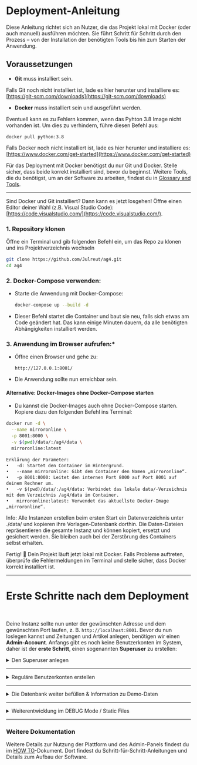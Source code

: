 # Deployment-Anleitung

Diese Anleitung richtet sich an Nutzer, die das Projekt lokal mit Docker (oder auch manuell) ausführen möchten. Sie führt Schritt für Schritt durch den Prozess – von der Installation der benötigten Tools bis hin zum Starten der Anwendung.

## Voraussetzungen

- **Git** muss installiert sein.

Falls Git noch nicht installiert ist, lade es hier herunter und installiere es:  
[https://git-scm.com/downloads](https://git-scm.com/downloads)

- **Docker** muss installiert sein und ausgeführt werden.

Eventuell kann es zu Fehlern kommen, wenn das Pyhton 3.8 Image nicht vorhanden ist. Um dies zu verhindern, führe diesen Befehl aus:
```
docker pull python:3.8
```


Falls Docker noch nicht installiert ist, lade es hier herunter und installiere es:  
[https://www.docker.com/get-started](https://www.docker.com/get-started)

Für das Deployment mit Docker benötigst du nur Git und Docker. Stelle sicher, dass beide korrekt installiert sind, bevor du beginnst.
Weitere Tools, die du benötigst, um an der Software zu arbeiten, findest du in [Glossary and Tools](./1-glossary-and-tools.md).

---

Sind Docker und Git installiert? Dann kann es jetzt losgehen! Öffne einen Editor deiner Wahl (z.B. Visual Studio Code):  
[https://code.visualstudio.com/](https://code.visualstudio.com/). 

### 1. Repository klonen

Öffne ein Terminal und gib folgenden Befehl ein, um das Repo zu klonen und ins Projektverzeichnis wechseln

```sh
git clone https://github.com/Julreut/ag4.git
cd ag4
```

### 2. Docker-Compose verwenden:

   - Starte die Anwendung mit Docker-Compose:
     ```sh
     docker-compose up --build -d
     ```
   - Dieser Befehl startet die Container und baut sie neu, falls sich etwas am Code geändert hat. Das kann einige Minuten dauern, da alle benötigten Abhängigkeiten installiert werden.


### 3. Anwendung im Browser aufrufen:*
   - Öffne einen Browser und gehe zu:
     ```
     http://127.0.0.1:8001/
     ```
   - Die Anwendung sollte nun erreichbar sein.

#### Alternative: Docker-Images ohne Docker-Compose starten

- Du kannst die Docker-Images auch ohne Docker-Compose starten. Kopiere dazu den folgenden Befehl ins Terminal:
```sh
docker run -d \
  --name mirroronline \
  -p 8001:8000 \
  -v $(pwd)/data/:/ag4/data \
  mirroronline:latest
```

    Erklärung der Parameter:
	•	-d: Startet den Container im Hintergrund.
	•	--name mirroronline: Gibt dem Container den Namen „mirroronline“.
	•	-p 8001:8000: Leitet den internen Port 8000 auf Port 8001 auf deinem Rechner um.
	•	-v $(pwd)/data/:/ag4/data: Verbindet das lokale data/-Verzeichnis mit dem Verzeichnis /ag4/data im Container.
	•	mirroronline:latest: Verwendet das aktuellste Docker-Image „mirroronline“.


Info: Alle Instanzen erstellen beim ersten Start ein Datenverzeichnis unter ./data/ und kopieren ihre Vorlagen-Datenbank dorthin. Die Daten-Dateien repräsentieren die gesamte Instanz und können kopiert, ersetzt und gesichert werden. Sie bleiben auch bei der Zerstörung des Containers selbst erhalten.


Fertig! 🎉 Dein Projekt läuft jetzt lokal mit Docker. Falls Probleme auftreten, überprüfe die Fehlermeldungen im Terminal und stelle sicher, dass Docker korrekt installiert ist.

---

# Erste Schritte nach dem Deployment
<br>

Deine Instanz sollte nun unter der gewünschten Adresse und dem gewünschten Port laufen, z. B. `http://localhost:8001`. Bevor du nun loslegen kannst und Zeitungen und Artikel anlegen, benötigen wir einen **Admin-Account**. Anfangs gibt es noch keine Benutzerkonten im System, daher ist der **erste Schritt**, einen sogenannten **Superuser** zu erstellen:

<details><summary> Den Superuser anlegen </summary>

### **Schritt 1: Shell im Docker-Container öffnen**
- Identifiziere zunächst den Namen des Django-Containers, der deine Anwendung ausführt:
```sh
  docker ps
```
- Öffne eine Shell im Container:
```sh
docker exec -it <container_name> bash
```
Hiermit öffnest du eine Shell im Container und startest danach den Befehl zum Anlegen eines Admin-Kontos. Ersetze <container_name> durch den Namen deines Django-Containers.

### **Schritt 2: Superuser erstellen**
Führe den folgenden Befehl aus, um einen neuen Superuser zu erstellen:
```sh
python manage.py createsuperuser
```

Du wirst aufgefordert, die folgenden Details einzugeben:
**Benutzername:** Wähle einen Admin-Benutzernamen (z. B. admin).
**E-Mail:** Gib eine E-Mail-Adresse ein (optional).
**Passwort:** Setze ein sicheres Passwort und bestätige es.

Beispiel:

```sh
Username (leave blank to use 'username'): admin
Email address: admin@example.com
Password: 
Password (again): 
Creating log: User=admin, Type=account_created, Data={'username': 'admin'}
Superuser created successfully.
```

### **Schritt 3: Mit dem neuen Superuser anmelden**

Sobald der Superuser erstellt wurde, kannst du dich mit den neuen Anmeldedaten im Admin-Panel anmelden:
- Das Admin-Panel ist unter `http://localhost:8001/admin` erreichbar.
- Verwende die oben angegebenen Admin-Anmeldedaten, um dich einzuloggen.
- Über das Admin-Panel kannst du Benutzer, Artikel, Kommentare und andere Daten verwalten.

</details>

---

<details><summary>Reguläre Benutzerkonten erstellen </summary>

Reguläre Benutzerkonten können direkt über das Admin-Panel erstellt werden:

- Gehe zu `http://localhost:8000/admin`.
- Navigiere zum Abschnitt Users.
- Klicke auf Add User.
- Fülle die erforderlichen Details aus (Benutzername, usw.).
- Speichere den Benutzer.
</details>

---

<details><summary>Die Datenbank weiter befüllen & Information zu Demo-Daten</summary>
Um die Datenbank korrekt zu befüllen, halte dich bitte an die folgende Reihenfolge:

1. Experiment Conditions
2. Configuration, Questions, Texts
3. Benutzerkonten
4. Zeitungen
5. Artikel
6. Kommentare
7. Sekundärkommentare (Replies)

<img src="images/AdminPanel.png" alt="Admin Panel" width="500">

  ### Demo-Daten

  Um das Tool und seine Möglichkeiten zu erkunden, sind im Ordner `data.demo` bereits Demo-Daten enthalten.

  #### Volumes in der `docker-compose.yml`
  Volumes ermöglichen es, Daten dauerhaft zu speichern, auch wenn der Container gelöscht wird.

  In der `docker-compose.yml` Datei definiert der `volumes` Abschnitt, welche Verzeichnisse zwischen dem Host-System (deinem Computer) und dem Container geteilt werden. In unserem Fall:

  ```yaml
  volumes:
    - ./data.demo:/ag4/data
  ```

  bedeutet dies, dass das Verzeichnis `data.demo` auf deinem Host-System in das Verzeichnis `/ag4/data` im Container eingebunden wird.

  Hier ist eine detaillierte Erklärung:

  - `data.demo`: Dies ist ein Ordner auf deinem Computer (Host-System). Das `./` zeigt an, dass er sich im gleichen Verzeichnis wie die `docker-compose.yml` Datei befindet. Der Ordner wurde erstellt, als du das Repository geklont hast.
  - `/ag4/data`: Dies ist der Ordner innerhalb des Containers, in den `data.demo` eingebunden wird. Der Container kann dadurch auf die Dateien zugreifen, als wären sie direkt in `/ag4/data` vorhanden.

  **Warum ist das wichtig?**

  Alles, was du in `data.demo` auf deinem Computer speicherst, ist automatisch auch im Container verfügbar. Umgekehrt bleiben die Daten erhalten, wenn der Container gestoppt oder gelöscht wird, da sie auf deinem Computer gespeichert sind und nicht nur innerhalb des Containers existieren.

  **Wie kann ich die Demo-Daten durch eigene Daten ersetzen?**

  Wenn du die Demo-Daten nicht mehr nutzen möchtest, kannst du den Ordner `data.demo` auf deinem Computer durch einen eigenen Ordner ersetzen. Ändere den `volumes`-Eintrag entsprechend in der `docker-compose.yml` Datei, damit dein neuer Ordner in den Container eingebunden wird.

  Dieser Ordner wird dann in den Container gespiegelt. Wenn du den Container killst, bleiben die Daten in dem ausgewählten Ordner auf deinem System **erhalten**, da sie nur gespiegelt werden.
  <br>
  Die bereitgestellten Demo Daten beinhalten:

  1. **Experiment Conditions**:
    - `ChangeMe`: Wird automatisch erstellt, wenn sich der Admin anmeldet und noch keine Bedingungen festgelegt wurden. Diese sollte umbenannt werden und dient nur zu Übungszwecken.
    - `Experiment 1`
    - `Experiment 2`

  2. **Standardkonfiguration, Beispiel-Fragen und deutsche Versuchstexte**:
    - Drei Fragen: Slider, Ampel und Multiple Likert mit unterschiedlichen Labels (before und after).
    - Einverständniserklärung (Deutsch)
    - Abschluss-Header (Deutsch)
    - Abschluss-Nachricht (Deutsch)
    - Keine Einwilligung (Deutsch)
    - Teilnehmerinformationen-Header (Deutsch)
    - Teilnehmerinformationen-Nachricht (Deutsch)

  3. **Benutzer**:
    - `adminuser`
    - `testuser`
    - `tom`
    - `jack`
    - `matella`
    - `juliane`
    - Passwort für alle Benutzer: `fb_apfel`

    - `juliane` simuliert eine Versuchsperson inkl. Event-Log

  4. **Zeitungen**:
    - Zwei Zeitungen ohne Condition-Zuweisung

  5. **Artikel**:
    - Drei Artikel pro Zeitung ohne Condition-Zuweisung

  6. **Kommentare**:
    - Unterschiedliche Kommentare je nach Versuchsbedingung.
    - Jack (zugeordnet zu Versuchsbedingung `exp2`) kann als einziger User den Kommentar von Matella (ebenfalls Tag `exp2`) lesen.
    - TestUser (Versuchsbedingung `exp 1`) kann diesen Kommentar bspw. nicht sehen.

  7. **Sekundärkommentare**:
    - Ein Sekundärkommentar von Tom, zugeordnet zur Bedingung `exp2`. Diesen kann folglich ebenfalls nur Jack lesen.

  ### Media Ordner:
  - `avatar_default.png`: Standard-Profilbild
  - `articles`: Ordner für Artikel
  - `profile_pictures`: Ordner für Profilbilder

  ### `db_sqlite3` Datenbank:
  - Enthält die oben genannten Demo-Daten.

</details>

---

<details><summary> Weiterentwicklung im DEBUG Mode / Static Files </summary>

Die Anwendung wird statische Dateien im Produktionsmodus mit der WhiteNoise-Middleware bereitstellen. Damit dies funktioniert, müssen die statischen Dateien vorher mit `collectstatic` gesammelt werden.

Für Entwicklungszwecke wird empfohlen, den `DEBUG_MODE` zu verwenden. Dies wird automatisch alle statischen Dateien ohne vorherige Sammlung bereitstellen, sodass sie während der Entwicklung sofort geändert und aktualisiert werden können. Zusätzlich wird im Fehlerfall eine detaillierte Fehlerbeschreibung angezeigt.
`DEBUG_MODE` kann aktiviert werden, indem die Umgebungsvariable `DEBUG_MODE=1` gesetzt oder in der `settings.py` geschrieben wird.

Um die Demo_daten im Development zu nutzen, muss in der settings.py folgendes ein- bzw. auskommentiert werden:

```python
#for demo data usage: 
# DATA_DIRECTORY = "data.demo" #einkommentieren fuer local debugging in development
# Data directory
DATA_DIRECTORY = os.environ['DATA_DIRECTORY'] if 'DATA_DIRECTORY' in os.environ else "data"
```

Alternativ kann der Produktionsmodus verwendet werden. Dies erfordert, dass du den folgenden Befehl ausführst:

```
python3 src/manage.py collectstatic
```

vorher und jedes Mal, wenn du eine Datei aktualisierst.

Der Docker-Build führt diesen Befehl automatisch aus (siehe hierzu `Dockerfile`)

**Verwende immer den Produktionsmodus in Produktionsumgebungen.**

</details>
</details>

---

### Weitere Dokumentation

Weitere Details zur Nutzung der Plattform und des Admin-Panels findest du im [HOW TO](./2-how-to.md)-Dokument.
Dort findest du Schritt-für-Schritt-Anleitungen und Details zum Aufbau der Software.
